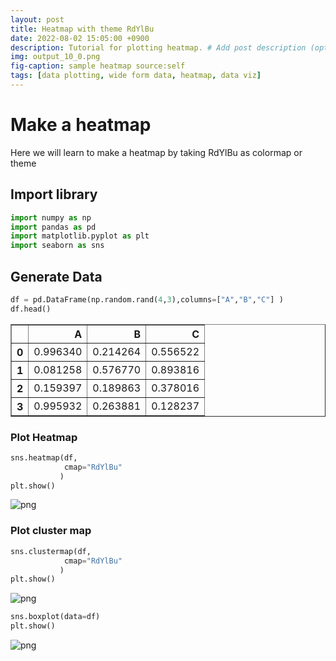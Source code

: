 ```yaml
---
layout: post
title: Heatmap with theme RdYlBu
date: 2022-08-02 15:05:00 +0900
description: Tutorial for plotting heatmap. # Add post description (optional)
img: output_10_0.png
fig-caption: sample heatmap source:self
tags: [data plotting, wide form data, heatmap, data viz]
---
```


# Make a heatmap
Here we will learn to make a heatmap by taking RdYlBu as colormap or theme

## Import library


```python
import numpy as np
import pandas as pd
import matplotlib.pyplot as plt
import seaborn as sns 
```

## Generate Data


```python
df = pd.DataFrame(np.random.rand(4,3),columns=["A","B","C"] )
df.head()
```




<div>
<style scoped>
    .dataframe tbody tr th:only-of-type {
        vertical-align: middle;
    }

    .dataframe tbody tr th {
        vertical-align: top;
    }

    .dataframe thead th {
        text-align: right;
    }
</style>
<table border="1" class="dataframe">
  <thead>
    <tr style="text-align: right;">
      <th></th>
      <th>A</th>
      <th>B</th>
      <th>C</th>
    </tr>
  </thead>
  <tbody>
    <tr>
      <th>0</th>
      <td>0.996340</td>
      <td>0.214264</td>
      <td>0.556522</td>
    </tr>
    <tr>
      <th>1</th>
      <td>0.081258</td>
      <td>0.576770</td>
      <td>0.893816</td>
    </tr>
    <tr>
      <th>2</th>
      <td>0.159397</td>
      <td>0.189863</td>
      <td>0.378016</td>
    </tr>
    <tr>
      <th>3</th>
      <td>0.995932</td>
      <td>0.263881</td>
      <td>0.128237</td>
    </tr>
  </tbody>
</table>
</div>



### Plot Heatmap


```python
sns.heatmap(df,
            cmap="RdYlBu"
           )
plt.show()
```


    
![png]({{site.baseurl}}/assets/img/output_7_0.png)
    


### Plot cluster map


```python
sns.clustermap(df,
            cmap="RdYlBu"
           )
plt.show()
```


    
![png]({{site.baseurl}}/assets/img/output_9_0.png)
    



```python
sns.boxplot(data=df)
plt.show()
```


    
![png]({{site.baseurl}}/assets/img/output_10_0.png)
    



```python

```
